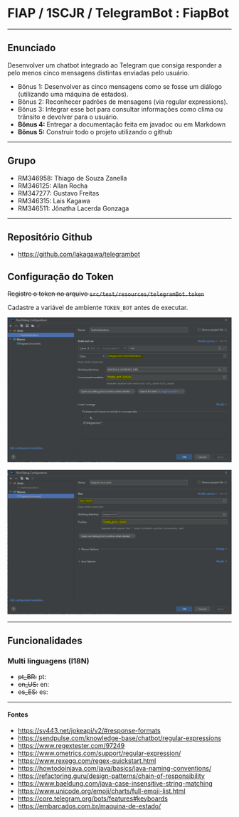 # FIAP / 1SCJR / TelegramBot : FiapBot

---

## Enunciado

Desenvolver um chatbot integrado ao Telegram que consiga responder
a pelo menos cinco mensagens distintas enviadas pelo usuário.
- Bônus 1: Desenvolver as cinco mensagens como se fosse um diálogo
(utilizando uma máquina de estados).
- Bônus 2: Reconhecer padrões de mensagens (via regular
expressions).
- Bônus 3: Integrar esse bot para consultar informações como clima ou
trânsito e devolver para o usuário.
- **Bônus 4:** Entregar a documentação feita em javadoc ou em Markdown
- **Bônus 5:** Construir todo o projeto utilizando o github

---

## Grupo
- RM346958: Thiago de Souza Zanella
- RM346125: Allan Rocha
- RM347277: Gustavo Freitas
- RM346315: Lais Kagawa
- RM346511: Jônatha Lacerda Gonzaga

---

## Repositório Github
- https://github.com/lakagawa/telegrambot

## Configuração do Token

<del>Registre o token no arquivo `src/test/resources/telegramBot.token`</del>

Cadastre a variável de ambiente `TOKEN_BOT` antes de executar.

![JUNIT](docs/image/img_intellij_junit_test.PNG)

![MVN](docs/image/img_intellij_mvn_test.PNG)

---

## Funcionalidades

### Multi linguagens (I18N)

- <del>pt_BR:</del> pt:
- <del>en_US:</del> en:
- <del>es_ES:</del> es:

---

#### Fontes

- https://sv443.net/jokeapi/v2/#response-formats
- https://sendpulse.com/knowledge-base/chatbot/regular-expressions
- https://www.regextester.com/97249
- https://www.ometrics.com/support/regular-expression/
- https://www.rexegg.com/regex-quickstart.html
- https://howtodoinjava.com/java/basics/java-naming-conventions/
- https://refactoring.guru/design-patterns/chain-of-responsibility
- https://www.baeldung.com/java-case-insensitive-string-matching
- https://www.unicode.org/emoji/charts/full-emoji-list.html
- https://core.telegram.org/bots/features#keyboards
- https://embarcados.com.br/maquina-de-estado/
